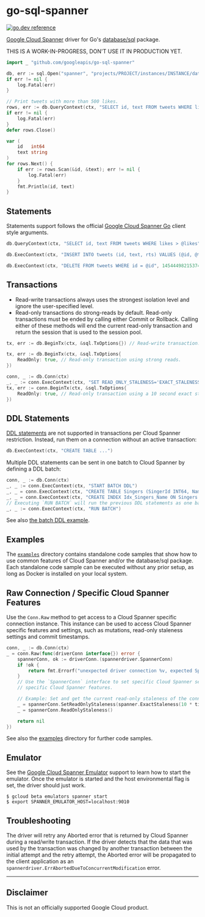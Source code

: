 # go-sql-spanner

[![go.dev reference](https://img.shields.io/badge/go.dev-reference-007d9c?logo=go&logoColor=white&style=flat-square)](https://pkg.go.dev/github.com/googleapis/go-sql-spanner)

[Google Cloud Spanner](https://cloud.google.com/spanner) driver for
Go's [database/sql](https://golang.org/pkg/database/sql/) package.


THIS IS A WORK-IN-PROGRESS, DON'T USE IT IN PRODUCTION YET.

``` go
import _ "github.com/googleapis/go-sql-spanner"

db, err := sql.Open("spanner", "projects/PROJECT/instances/INSTANCE/databases/DATABASE")
if err != nil {
    log.Fatal(err)
}

// Print tweets with more than 500 likes.
rows, err := db.QueryContext(ctx, "SELECT id, text FROM tweets WHERE likes > @likes", 500)
if err != nil {
    log.Fatal(err)
}
defer rows.Close()

var (
    id   int64
    text string
)
for rows.Next() {
    if err := rows.Scan(&id, &text); err != nil {
        log.Fatal(err)
    }
    fmt.Println(id, text)
}
```

## Statements

Statements support follows the official [Google Cloud Spanner Go](https://pkg.go.dev/cloud.google.com/go/spanner) client style arguments.

```go
db.QueryContext(ctx, "SELECT id, text FROM tweets WHERE likes > @likes", 500)

db.ExecContext(ctx, "INSERT INTO tweets (id, text, rts) VALUES (@id, @text, @rts)", id, text, 10000)

db.ExecContext(ctx, "DELETE FROM tweets WHERE id = @id", 14544498215374)
```

## Transactions

- Read-write transactions always uses the strongest isolation level and ignore the user-specified level.
- Read-only transactions do strong-reads by default. Read-only transactions must be ended by calling
either Commit or Rollback. Calling either of these methods will end the current read-only
transaction and return the session that is used to the session pool.

``` go
tx, err := db.BeginTx(ctx, &sql.TxOptions{}) // Read-write transaction.

tx, err := db.BeginTx(ctx, &sql.TxOptions{
    ReadOnly: true, // Read-only transaction using strong reads.
})

conn, _ := db.Conn(ctx)
_, _ := conn.ExecContext(ctx, "SET READ_ONLY_STALENESS='EXACT_STALENESS 10s'")
tx, err := conn.BeginTx(ctx, &sql.TxOptions{
    ReadOnly: true, // Read-only transaction using a 10 second exact staleness.
})
```

## DDL Statements

[DDL statements](https://cloud.google.com/spanner/docs/data-definition-language)
are not supported in transactions per Cloud Spanner restriction.
Instead, run them on a connection without an active transaction:

```go
db.ExecContext(ctx, "CREATE TABLE ...")
```

Multiple DDL statements can be sent in one batch to Cloud Spanner by defining a DDL batch:

```go
conn, _ := db.Conn(ctx)
_, _ := conn.ExecContext(ctx, "START BATCH DDL")
_, _ = conn.ExecContext(ctx, "CREATE TABLE Singers (SingerId INT64, Name STRING(MAX)) PRIMARY KEY (SingerId)")
_, _ = conn.ExecContext(ctx, "CREATE INDEX Idx_Singers_Name ON Singers (Name)")
// Executing `RUN BATCH` will run the previous DDL statements as one batch.
_, _ := conn.ExecContext(ctx, "RUN BATCH")
```

See also [the batch DDL example](/examples/ddl-batches).

## Examples

The [`examples`](/examples) directory contains standalone code samples that show how to use common
features of Cloud Spanner and/or the database/sql package. Each standalone code sample can be
executed without any prior setup, as long as Docker is installed on your local system.

## Raw Connection / Specific Cloud Spanner Features

Use the `Conn.Raw` method to get access to a Cloud Spanner specific connection instance. This
instance can be used to access Cloud Spanner specific features and settings, such as mutations,
read-only staleness settings and commit timestamps.

```go
conn, _ := db.Conn(ctx)
_ = conn.Raw(func(driverConn interface{}) error {
    spannerConn, ok := driverConn.(spannerdriver.SpannerConn)
    if !ok {
        return fmt.Errorf("unexpected driver connection %v, expected SpannerConn", driverConn)
    }
    // Use the `SpannerConn` interface to set specific Cloud Spanner settings or access
    // specific Cloud Spanner features.

    // Example: Set and get the current read-only staleness of the connection.
    _ = spannerConn.SetReadOnlyStaleness(spanner.ExactStaleness(10 * time.Second))
    _ = spannerConn.ReadOnlyStaleness()

    return nil
})
```

See also the [examples](/examples) directory for further code samples.

## Emulator

See the [Google Cloud Spanner Emulator](https://cloud.google.com/spanner/docs/emulator) support to learn how to start the emulator.
Once the emulator is started and the host environmental flag is set, the driver should just work.

```
$ gcloud beta emulators spanner start
$ export SPANNER_EMULATOR_HOST=localhost:9010
```

## Troubleshooting

The driver will retry any Aborted error that is returned by Cloud Spanner
during a read/write transaction. If the driver detects that the data that
was used by the transaction was changed by another transaction between the
initial attempt and the retry attempt, the Aborted error will be propagated
to the client application as an `spannerdriver.ErrAbortedDueToConcurrentModification`
error.

---

## Disclaimer

This is not an officially supported Google Cloud product.
